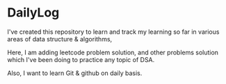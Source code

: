 # DailyLog

I've created this repository to learn and track my learning so far in various areas of data structure & algorithms, 

Here, I am adding leetcode problem solution, and other problems solution which I've been doing to practice any topic of DSA.

Also, I want to learn Git & github on daily basis.
